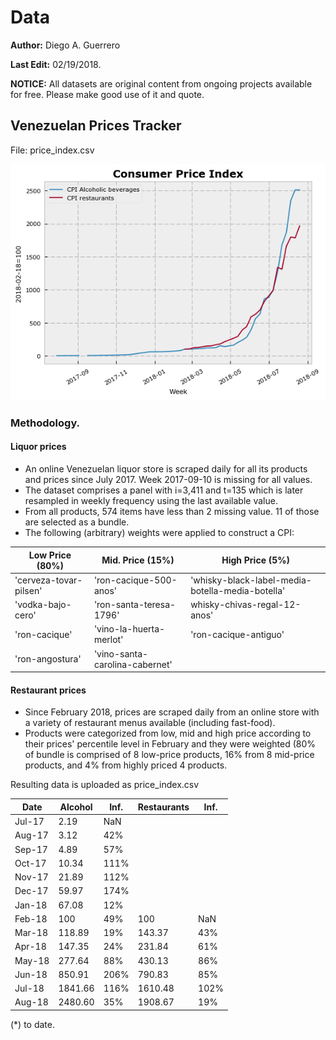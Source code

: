 # Data

**Author:** Diego A. Guerrero

**Last Edit:** 02/19/2018.

**NOTICE:** All datasets are original content from ongoing projects available for free. Please make good use of it and quote.


## Venezuelan Prices Tracker

File: price_index.csv

![CPI](https://raw.githubusercontent.com/guerreroda/data/master/price_index.png)

### Methodology.
#### Liquor prices
- An online Venezuelan liquor store is scraped daily for all its products and prices since July 2017. Week 2017-09-10 is missing for all values.
- The dataset comprises a panel with i=3,411 and t=135 which is later resampled in weekly frequency using the last available value.
- From all products, 574 items have less than 2 missing value. 11 of those are selected as a bundle.
- The following (arbitrary) weights were applied to construct a CPI:

| Low Price (80%)  | Mid. Price (15%) | High Price (5%) |
| ---------------- | ---------------- | --------------- |
| 'cerveza-tovar-pilsen'  | 'ron-cacique-500-anos'  | 'whisky-black-label-media-botella-media-botella' |
| 'vodka-bajo-cero' | 'ron-santa-teresa-1796'  | whisky-chivas-regal-12-anos' |
| 'ron-cacique' | 'vino-la-huerta-merlot'  | 'ron-cacique-antiguo' |
| 'ron-angostura' | 'vino-santa-carolina-cabernet'  | |

#### Restaurant prices
- Since February 2018, prices are scraped daily from an online store with a variety of restaurant menus available (including fast-food).
- Products were categorized from low, mid and high price according to their prices' percentile level in February and they were weighted (80% of bundle is comprised of 8 low-price products, 16% from 8 mid-price products, and 4% from highly priced 4 products.

Resulting data is uploaded as price_index.csv

| Date | Alcohol | Inf. | Restaurants | Inf. |
| ---- | ----- | ---- | ---- | ---- |
| Jul-17 | 2.19 | NaN | | |
| Aug-17 | 3.12 | 42% | | |
| Sep-17 | 4.89 |	57% | | |
| Oct-17 | 10.34 | 111% | | |
| Nov-17 | 21.89 |	112% | | |
| Dec-17 | 59.97 | 174% | | |
| Jan-18 | 67.08 | 12% | | |
| Feb-18 | 100 | 49% | 100 | NaN |
| Mar-18 | 118.89 | 19% | 143.37 | 43% |
| Apr-18 | 147.35 | 24% | 231.84 | 61% |
| May-18 | 277.64 | 88% | 430.13 | 86% |
| Jun-18 | 850.91 | 206% | 790.83 | 85% |
| Jul-18 | 1841.66 | 116% | 1610.48 | 102% |
| Aug-18 | 2480.60 |35% | 1908.67 | 19% |

(*) to date.
